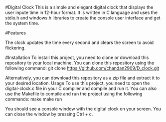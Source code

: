 #Digital Clock
This is a simple and elegant digital clock that displays the user inpute time in 12-hour format. It is written in C language and uses the stdio.h and windows.h libraries to create the console user interface and get the system time.

#Features

The clock updates the time every second and clears the screen to avoid flickering.

#Installation
To install this project, you need to clone or download this repository to your local machine.
You can clone this repository using the following command:
git clone https://github.com/chandan2909/D_clock.git

Alternatively, you can download this repository as a zip file and extract it to your desired location.
Usage
To use this project, you need to open the digital-clock.c file in your C compiler and compile and run it.
You can also use the Makefile to compile and run the project using the following commands:
make
make run

You should see a console window with the digital clock on your screen.
You can close the window by pressing Ctrl + c.
